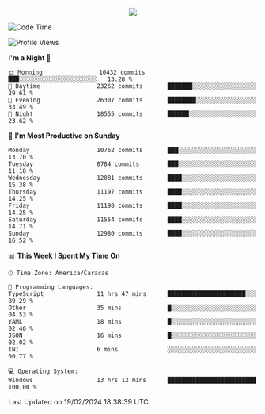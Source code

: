 <p align="center">
  <a href="http://www.github.com/thevacs">
    <img src="https://github-readme-streak-stats.herokuapp.com/?user=thevacs&stroke=ffffff&background=1c1917&ring=0891b2&fire=0891b2&currStreakNum=ffffff&currStreakLabel=0891b2&sideNums=ffffff&sideLabels=ffffff&dates=ffffff&hide_border=true" />
  </a>
</p>

<!--START_SECTION:waka-->
![Code Time](http://img.shields.io/badge/Code%20Time-2%2C030%20hrs%2036%20mins-blue)

![Profile Views](http://img.shields.io/badge/Profile%20Views-0-blue)

**I'm a Night 🦉** 

```text
🌞 Morning                10432 commits       ███░░░░░░░░░░░░░░░░░░░░░░   13.28 % 
🌆 Daytime                23262 commits       ███████░░░░░░░░░░░░░░░░░░   29.61 % 
🌃 Evening                26307 commits       ████████░░░░░░░░░░░░░░░░░   33.49 % 
🌙 Night                  18555 commits       ██████░░░░░░░░░░░░░░░░░░░   23.62 % 
```
📅 **I'm Most Productive on Sunday** 

```text
Monday                   10762 commits       ███░░░░░░░░░░░░░░░░░░░░░░   13.70 % 
Tuesday                  8784 commits        ███░░░░░░░░░░░░░░░░░░░░░░   11.18 % 
Wednesday                12081 commits       ████░░░░░░░░░░░░░░░░░░░░░   15.38 % 
Thursday                 11197 commits       ████░░░░░░░░░░░░░░░░░░░░░   14.25 % 
Friday                   11198 commits       ████░░░░░░░░░░░░░░░░░░░░░   14.25 % 
Saturday                 11554 commits       ████░░░░░░░░░░░░░░░░░░░░░   14.71 % 
Sunday                   12980 commits       ████░░░░░░░░░░░░░░░░░░░░░   16.52 % 
```


📊 **This Week I Spent My Time On** 

```text
🕑︎ Time Zone: America/Caracas

💬 Programming Languages: 
TypeScript               11 hrs 47 mins      ██████████████████████░░░   89.29 % 
Other                    35 mins             █░░░░░░░░░░░░░░░░░░░░░░░░   04.53 % 
YAML                     18 mins             █░░░░░░░░░░░░░░░░░░░░░░░░   02.40 % 
JSON                     16 mins             █░░░░░░░░░░░░░░░░░░░░░░░░   02.02 % 
INI                      6 mins              ░░░░░░░░░░░░░░░░░░░░░░░░░   00.77 % 

💻 Operating System: 
Windows                  13 hrs 12 mins      █████████████████████████   100.00 % 
```


 Last Updated on 19/02/2024 18:38:39 UTC
<!--END_SECTION:waka-->
